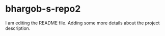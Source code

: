 # bhargob-s-repo2
I am editing the README file. Adding some more details about the project description.
